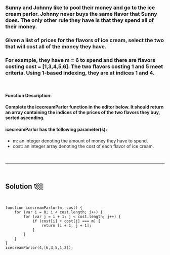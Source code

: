 ### Sunny and Johnny like to pool their money and go to the ice cream parlor. Johnny never buys the same flavor that Sunny does. The only other rule they have is that they spend all of their money.

### Given a list of prices for the flavors of ice cream, select the two that will cost all of the money they have.

### For example, they have m = 6 to spend and there are flavors costing cost = [1,3,4,5,6]. The two flavors costing 1 and 5 meet criteria. Using 1-based indexing, they are at indices 1 and 4.

<br>

#### **Function Description:**

#### Complete the icecreamParlor function in the editor below. It should return an array containing the indices of the prices of the two flavors they buy, sorted ascending.

#### **icecreamParlor has the following parameter(s):**

- m: an integer denoting the amount of money they have to spend.
- cost: an integer array denoting the cost of each flavor of ice cream.

<br>

---

 <br>

## Solution 👇🏼

 <br>

```
function icecreamParlor(m, cost) {
    for (var i = 0; i < cost.length; i++) {
        for (var j = i + 1; j < cost.length; j++) {
            if (cost[i] + cost[j] === m) {
                return [i + 1, j + 1];
            }
        }
    }
}
icecreamParlor(4,[6,3,5,1,2]);
```
